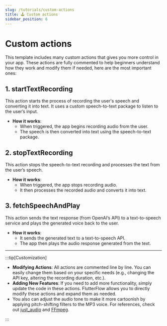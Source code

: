 ```yaml
---
slug: /tutorials/custom-actions
title: 🕹️ Custom actions
sidebar_position: 6
---
```


# Custom actions

This template includes many custom actions that gives you more control in your app. These actions are fully commented to help beginners understand how they work and modify them if needed, here are the most important ones:

## 1. **startTextRecording**

This action starts the process of recording the user's speech and converting it into text. It uses a custom speech-to-text package to listen to the user’s input.

- **How it works**:
  - When triggered, the app begins recording audio from the user.
  - The speech is then converted into text using the speech-to-text package.
  

## 2. **stopTextRecording**

This action stops the speech-to-text recording and processes the text from the user’s speech.

- **How it works**:
  - When triggered, the app stops recording audio.
  - It then processes the recorded audio and converts it into text.


## 3. **fetchSpeechAndPlay**

This action sends the text response (from OpenAI’s API) to a text-to-speech service and plays the generated voice back to the user.

- **How it works**:
  - It sends the generated text to a text-to-speech API.
  - The app then plays the audio response generated from the text.

---

:::tip[Customization]
- **Modifying Actions**: All actions are commented line by line. You can easily change them based on your specific needs (e.g., changing the API key, altering the recording duration, etc.).
- **Adding New Features**: If you need to add more functionality, simply update the code in these actions. FlutterFlow allows you to directly modify these actions and expand them as needed.
- You also can adjust the audio tone to make it more cartoonish by applying pitch-shifting filters to the MP3 voice. For references, check out [just_audio](https://pub.dev/documentation/just_audio/latest/just_audio/AudioPlayer/setPitch.html) and [FFmpeg](https://stackoverflow.com/questions/68752347/flutter-adding-voice-effects-to-locally-saved-audio-file-m4a-change-pitch).

:::